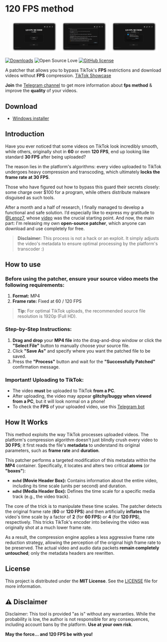 # 120 FPS method

<p align="center">
  <img src="https://github.com/ut0ku/120fps-method/blob/master/images/Soft_1.png?raw=true" width="31%" />
  <img src="https://github.com/ut0ku/120fps-method/blob/master/images/Soft_2.png?raw=true" width="31%" />
  <img src="https://github.com/ut0ku/120fps-method/blob/master/images/Soft_3.png?raw=true" width="31%" />
</p>

[![Downloads](shields)](gt)
![Open Source Love](https://badges.frapsoft.com/os/v2/open-source.svg?v=103)
[![GitHub license](https://img.shields.io/badge/license-MIT-blue.svg)](https://github.com/ut0ku/120fps-method/blob/master/LICENSE)

A patcher that allows you to bypass TikTok's **FPS** restrictions and download videos without **FPS** compression. [TikTok Showcase](ttlink)

**Join** the [Telegram channel](https://t.me/ut0kyo) to get more information about **fps method** & improve the **quality** of your videos.

## Download

- [Windows installer](installer)

## Introduction

Have you ever noticed that some videos on TikTok look incredibly smooth, while others, originally shot in **60** or even **120 FPS**, end up looking like standard **30 FPS** after being uploaded?

The reason lies in the platform's algorithms: every video uploaded to TikTok undergoes heavy compression and transcoding, which ultimately **locks the frame rate at 30 FPS**.

Those who have figured out how to bypass this guard their secrets closely: some charge over $100 for a program, while others distribute malware disguised as such tools.

After a month and a half of research, I finally managed to develop a functional and safe solution. I’d especially like to express my gratitude to [@Lenoz7](https://www.tiktok.com/@lenoz7), whose [video](https://vt.tiktok.com/ZSAA12t65/) was the crucial starting point. And now, the main part: I'm releasing my own **open-source patcher**, which anyone can download and use completely for free.

> **Disclaimer:** This process is not a hack or an exploit. It simply adjusts the video's metadata to ensure optimal processing by the platform's transcoder :)

## How to use

### Before using the patcher, ensure your source video meets the following requirements: 
1. **Format:** MP4
2. **Frame rate:** Fixed at 60 / 120 FPS

> **Tip:** For optimal TikTok uploads, the recommended source file resolution is 1920p (Full HD).

### Step-by-Step Instructions:
1. **Drag and drop** your **MP4 file** into the drag-and-drop window or click the **"Select File"** button to manually choose your source file.
2. Click **"Save As"** and specify where you want the patched file to be saved.
3. Press the **"Process"** button and wait for the **"Successfully Patched"** confirmation message.

### Important! Uploading to TikTok:
- The video **must** be uploaded to TikTok **from a PC**.
- After uploading, the video may appear **glitchy/buggy when viewed from a PC**, but it will look normal on a phone!
- To check the **FPS** of your uploaded video, use this [Telegram bot](https://t.me/retiktok_bot)

## How It Works
This method exploits the way TikTok processes uploaded videos. The platform's compression algorithm doesn't just blindly crush every video to **30 FPS**; it first reads the file's **metadata** to understand its original parameters, such as **frame rate** and **duration**.

This patcher performs a targeted modification of this metadata within the **MP4** container. Specifically, it locates and alters two critical **atoms** (or **"boxes"**):

*   **`mvhd` (Movie Header Box):** Contains information about the entire video, including its time scale (units per second) and duration.
*   **`mdhd` (Media Header Box):** Defines the time scale for a specific media track (e.g., the video track).

The core of the trick is to manipulate these time scales. The patcher detects the original frame rate (**60** or **120 FPS**) and then artificially **inflates** the video's time scale by a factor of **2** (for **60 FPS**) or **4** (for **120 FPS**), respectively. This tricks TikTok's encoder into believing the video was originally shot at a much lower frame rate.

As a result, the compression engine applies a less aggressive frame rate reduction strategy, allowing the perception of the original high frame rate to be preserved. The actual video and audio data packets **remain completely untouched**; only the metadata headers are rewritten.

## License

This project is distributed under the **MIT License**. See the [LICENSE](https://github.com/ut0ku/120fps-method/blob/master/LICENSE) file for more information.

## ⚠️ Disclaimer

Disclaimer: This tool is provided "as is" without any warranties. While the probability is low, the author is not responsible for any consequences, including account bans by the platform. **Use at your own risk**.

**May the force... and 120 FPS be with you!**
